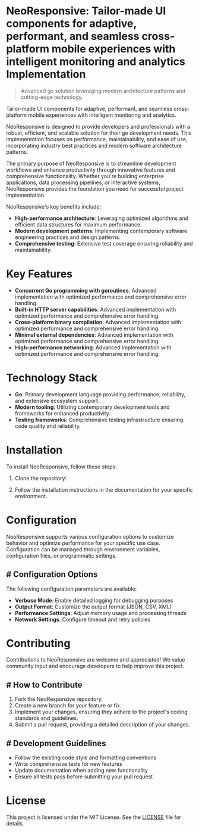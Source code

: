 <!-- fallback_NeoResponsive_20250802105945_87471 -->

# NeoResponsive: Tailor-made UI components for adaptive, performant, and seamless cross-platform mobile experiences with intelligent monitoring and analytics Implementation
> Advanced go solution leveraging modern architecture patterns and cutting-edge technology.

Tailor-made UI components for adaptive, performant, and seamless cross-platform mobile experiences with intelligent monitoring and analytics.

NeoResponsive is designed to provide developers and professionals with a robust, efficient, and scalable solution for their go development needs. This implementation focuses on performance, maintainability, and ease of use, incorporating industry best practices and modern software architecture patterns.

The primary purpose of NeoResponsive is to streamline development workflows and enhance productivity through innovative features and comprehensive functionality. Whether you're building enterprise applications, data processing pipelines, or interactive systems, NeoResponsive provides the foundation you need for successful project implementation.

NeoResponsive's key benefits include:

* **High-performance architecture**: Leveraging optimized algorithms and efficient data structures for maximum performance.
* **Modern development patterns**: Implementing contemporary software engineering practices and design patterns.
* **Comprehensive testing**: Extensive test coverage ensuring reliability and maintainability.

# Key Features

* **Concurrent Go programming with goroutines**: Advanced implementation with optimized performance and comprehensive error handling.
* **Built-in HTTP server capabilities**: Advanced implementation with optimized performance and comprehensive error handling.
* **Cross-platform binary compilation**: Advanced implementation with optimized performance and comprehensive error handling.
* **Minimal external dependencies**: Advanced implementation with optimized performance and comprehensive error handling.
* **High-performance networking**: Advanced implementation with optimized performance and comprehensive error handling.

# Technology Stack

* **Go**: Primary development language providing performance, reliability, and extensive ecosystem support.
* **Modern tooling**: Utilizing contemporary development tools and frameworks for enhanced productivity.
* **Testing frameworks**: Comprehensive testing infrastructure ensuring code quality and reliability.

# Installation

To install NeoResponsive, follow these steps:

1. Clone the repository:


2. Follow the installation instructions in the documentation for your specific environment.

# Configuration

NeoResponsive supports various configuration options to customize behavior and optimize performance for your specific use case. Configuration can be managed through environment variables, configuration files, or programmatic settings.

## # Configuration Options

The following configuration parameters are available:

* **Verbose Mode**: Enable detailed logging for debugging purposes
* **Output Format**: Customize the output format (JSON, CSV, XML)
* **Performance Settings**: Adjust memory usage and processing threads
* **Network Settings**: Configure timeout and retry policies

# Contributing

Contributions to NeoResponsive are welcome and appreciated! We value community input and encourage developers to help improve this project.

## # How to Contribute

1. Fork the NeoResponsive repository.
2. Create a new branch for your feature or fix.
3. Implement your changes, ensuring they adhere to the project's coding standards and guidelines.
4. Submit a pull request, providing a detailed description of your changes.

## # Development Guidelines

* Follow the existing code style and formatting conventions
* Write comprehensive tests for new features
* Update documentation when adding new functionality
* Ensure all tests pass before submitting your pull request

# License

This project is licensed under the MIT License. See the [LICENSE](https://github.com/Muramatsuu/NeoResponsive/blob/main/LICENSE) file for details.
